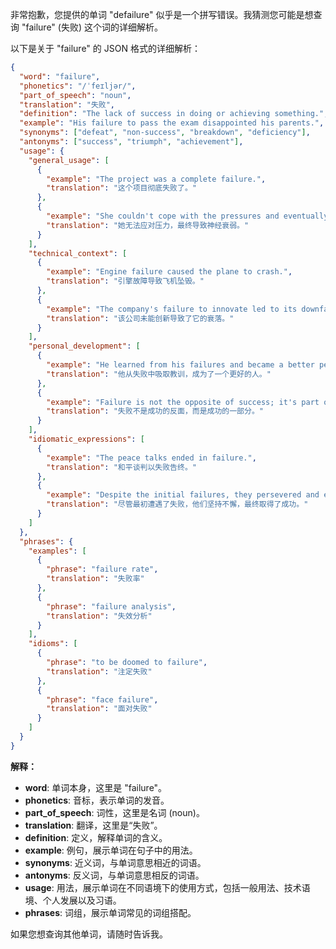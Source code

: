 非常抱歉，您提供的单词 "defailure" 似乎是一个拼写错误。我猜测您可能是想查询 "failure" (失败) 这个词的详细解析。

以下是关于 "failure" 的 JSON 格式的详细解析：

```json
{
  "word": "failure",
  "phonetics": "/ˈfeɪljər/",
  "part_of_speech": "noun",
  "translation": "失败",
  "definition": "The lack of success in doing or achieving something.",
  "example": "His failure to pass the exam disappointed his parents.",
  "synonyms": ["defeat", "non-success", "breakdown", "deficiency"],
  "antonyms": ["success", "triumph", "achievement"],
  "usage": {
    "general_usage": [
      {
        "example": "The project was a complete failure.",
        "translation": "这个项目彻底失败了。"
      },
      {
        "example": "She couldn't cope with the pressures and eventually suffered a nervous failure.",
        "translation": "她无法应对压力，最终导致神经衰弱。"
      }
    ],
    "technical_context": [
      {
        "example": "Engine failure caused the plane to crash.",
        "translation": "引擎故障导致飞机坠毁。"
      },
      {
        "example": "The company's failure to innovate led to its downfall.",
        "translation": "该公司未能创新导致了它的衰落。"
      }
    ],
    "personal_development": [
      {
        "example": "He learned from his failures and became a better person.",
        "translation": "他从失败中吸取教训，成为了一个更好的人。"
      },
      {
        "example": "Failure is not the opposite of success; it's part of success.",
        "translation": "失败不是成功的反面，而是成功的一部分。"
      }
    ],
    "idiomatic_expressions": [
      {
        "example": "The peace talks ended in failure.",
        "translation": "和平谈判以失败告终。"
      },
      {
        "example": "Despite the initial failures, they persevered and eventually succeeded.",
        "translation": "尽管最初遭遇了失败，他们坚持不懈，最终取得了成功。"
      }
    ]
  },
  "phrases": {
    "examples": [
      {
        "phrase": "failure rate",
        "translation": "失败率"
      },
      {
        "phrase": "failure analysis",
        "translation": "失效分析"
      }
    ],
    "idioms": [
      {
        "phrase": "to be doomed to failure",
        "translation": "注定失败"
      },
      {
        "phrase": "face failure",
        "translation": "面对失败"
      }
    ]
  }
}
```

**解释：**

*   **word**: 单词本身，这里是 "failure"。
*   **phonetics**: 音标，表示单词的发音。
*   **part\_of\_speech**: 词性，这里是名词 (noun)。
*   **translation**: 翻译，这里是“失败”。
*   **definition**: 定义，解释单词的含义。
*   **example**: 例句，展示单词在句子中的用法。
*   **synonyms**: 近义词，与单词意思相近的词语。
*   **antonyms**: 反义词，与单词意思相反的词语。
*   **usage**: 用法，展示单词在不同语境下的使用方式，包括一般用法、技术语境、个人发展以及习语。
*    **phrases**: 词组，展示单词常见的词组搭配。

如果您想查询其他单词，请随时告诉我。
 